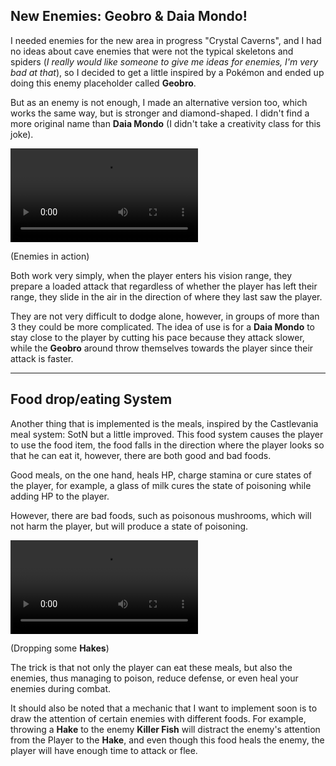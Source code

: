 ## New Enemies: **Geobro** & **Daia Mondo**!

I needed enemies for the new area in progress "Crystal Caverns", and I had no ideas about cave enemies that were not the typical skeletons and spiders (_I really would like someone to give me ideas for enemies, I'm very bad at that_), so I decided to get a little inspired by a Pokémon and ended up doing this enemy placeholder called **Geobro**.

But as an enemy is not enough, I made an alternative version too, which works the same way, but is stronger and diamond-shaped. I didn't find a more original name than **Daia Mondo** (I didn't take a creativity class for this joke).

<div class="image-container">

<video loop controls>
  <source src="https://video.twimg.com/tweet_video/DkQXcQ6XoAE8yDb.mp4" type="video/mp4">
</video>

(Enemies in action)

</div>

Both work very simply, when the player enters his vision range, they prepare a loaded attack that regardless of whether the player has left their range, they slide in the air in the direction of where they last saw the player.

They are not very difficult to dodge alone, however, in groups of more than 3 they could be more complicated. The idea of use is for a **Daia Mondo** to stay close to the player by cutting his pace because they attack slower, while the **Geobro** around throw themselves towards the player since their attack is faster.

---

## Food drop/eating System

Another thing that is implemented is the meals, inspired by the Castlevania meal system: SotN but a little improved. This food system causes the player to use the food item, the food falls in the direction where the player looks so that he can eat it, however, there are both good and bad foods.

Good meals, on the one hand, heals HP, charge stamina or cure states of the player, for example, a glass of milk cures the state of poisoning while adding HP to the player.

However, there are bad foods, such as poisonous mushrooms, which will not harm the player, but will produce a state of poisoning.

<div class="image-container">

<video loop controls>
  <source src="https://video.twimg.com/tweet_video/Dk5k1uJX4Ag7VDn.mp4" type="video/mp4">
</video>

(Dropping some **Hakes**)

</div>

The trick is that not only the player can eat these meals, but also the enemies, thus managing to poison, reduce defense, or even heal your enemies during combat.

It should also be noted that a mechanic that I want to implement soon is to draw the attention of certain enemies with different foods. For example, throwing a **Hake** to the enemy **Killer Fish** will distract the enemy's attention from the Player to the **Hake**, and even though this food heals the enemy, the player will have enough time to attack or flee.
